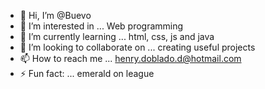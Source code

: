 - 👋 Hi, I’m @Buevo
- 👀 I’m interested in ... Web programming
- 🌱 I’m currently learning ... html, css, js and java
- 💞️ I’m looking to collaborate on ... creating useful projects
- 📫 How to reach me ... henry.doblado.d@hotmail.com
- ⚡ Fun fact: ... emerald on league 

<!---
Buevo/Buevo is a ✨ special ✨ repository because its `README.md` (this file) appears on your GitHub profile.
You can click the Preview link to take a look at your changes.
--->
